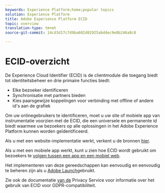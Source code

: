 ```yaml
---
keywords: Experience Platform;home;popular topics
solution: Experience Platform
title: Adobe Experience Platform ECID
topic: overview
translation-type: tm+mt
source-git-commit: 14cd3d17c7d9ba602d02925abddec9e0b246a8c8

---
```



# ECID-overzicht

De Experience Cloud Identifier (ECID) is de clientmodule die toegang biedt tot identiteitsbeheer en drie primaire functies biedt:

- Elke bezoeker identificeren
- Synchronisatie met partners bieden
- Kies paarsgewijze koppelingen voor verbinding met offline of andere id&#39;s aan de grafiek

Om uw onlinegebruikers te identificeren, moet u uw site of mobiele app van instrumentatie voorzien met de ECID, die een universele en permanente id biedt waarmee uw bezoekers op alle oplossingen in het Adobe Experience Platform kunnen worden geïdentificeerd.

Als u met een website-implementatie werkt, verkent u de bronnen [hier](https://docs.adobe.com/content/help/en/id-service/using/home.html).

Als u met een mobiele app werkt, kunt u zien hoe ECID wordt gebruikt om bezoekers te [volgen tussen een app en een mobiel web](https://docs.adobe.com/content/help/en/mobile-services/ios/sdk-reference-ios/hybrid-app.html).

Het implementeren van deze gereedschappen kan eenvoudig en eenvoudig te beheren zijn als u [Adobe Launch](https://docs.adobe.com/content/help/en/launch/using/overview.html)gebruikt.

Zie ook de documentatie [van de](../privacy-service/identity-data.md) Privacy Service voor informatie over het gebruik van ECID voor GDPR-compatibiliteit.


